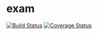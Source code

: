 # exam
[![Build Status](https://travis-ci.org/vladimirmal/exam.svg?branch=master)](https://travis-ci.org/vladimirmal/exam)
[![Coverage Status](https://coveralls.io/repos/github/vladimirmal/exam/badge.svg?branch=master)](https://coveralls.io/github/vladimirmal/exam?branch=master)
